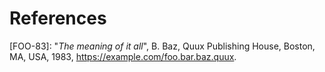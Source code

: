 
# References

\[FOO-83]: "*The meaning of it all*", B. Baz, Quux Publishing House, Boston, MA, USA, 1983, https://example.com/foo.bar.baz.quux.
